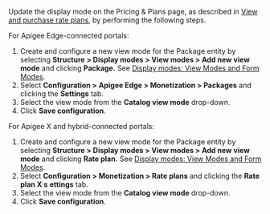 Update the display mode on the Pricing & Plans page, as described in [View and purchase rate plans](understand-how-app-developers-interact-with-apigee-monetization#view-and-purchase-rate-plans), by performing the following steps.

For Apigee Edge-connected portals:

1. Create and configure a new view mode for the Package entity by selecting **Structure > Display modes > View modes > Add new view mode** and clicking **Package.** See [Display modes: View Modes and Form Modes](https://www.drupal.org/docs/8/api/entity-api/display-modes-view-modes-and-form-modes).
2. Select **Configuration > Apigee Edge > Monetization > Packages** and clicking the **Settings** tab.
3. Select the view mode from the **Catalog view mode** drop-down.
4. Click **Save configuration**.

For Apigee X and hybrid-connected portals:

1. Create and configure a new view mode for the Package entity by selecting **Structure > Display modes > View modes > Add new view mode** and clicking **Rate plan.** See [Display modes: View Modes and Form Modes](https://www.drupal.org/docs/8/api/entity-api/display-modes-view-modes-and-form-modes).
2. Select **Configuration > Monetization > Rate plans** and clicking the **Rate plan X s** **ettings** tab.
3. Select the view mode from the **Catalog view mode** drop-down.
4. Click **Save configuration**.